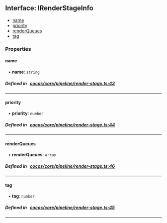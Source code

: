 ## Interface: IRenderStageInfo

- [name](#name)
- [priority](#priority)
- [renderQueues](#renderQueues)
- [tag](#tag)

### Properties

#### name

<div style="margin-left: 10px;">


• **name**: ``string``

</div>


##### Defined in &nbsp;   [cocos/core/pipeline/render-stage.ts:43](https://github.com/cocos-creator/engine/blob/c7bf6b8a9/cocos/core/pipeline/render-stage.ts#L43)&nbsp;

___
#### priority

<div style="margin-left: 10px;">


• **priority**: ``number``

</div>


##### Defined in &nbsp;   [cocos/core/pipeline/render-stage.ts:44](https://github.com/cocos-creator/engine/blob/c7bf6b8a9/cocos/core/pipeline/render-stage.ts#L44)&nbsp;

___
#### renderQueues

<div style="margin-left: 10px;">


• **renderQueues**: ``array``

</div>


##### Defined in &nbsp;   [cocos/core/pipeline/render-stage.ts:46](https://github.com/cocos-creator/engine/blob/c7bf6b8a9/cocos/core/pipeline/render-stage.ts#L46)&nbsp;

___
#### tag

<div style="margin-left: 10px;">


• **tag**: ``number``

</div>


##### Defined in &nbsp;   [cocos/core/pipeline/render-stage.ts:45](https://github.com/cocos-creator/engine/blob/c7bf6b8a9/cocos/core/pipeline/render-stage.ts#L45)&nbsp;

___
